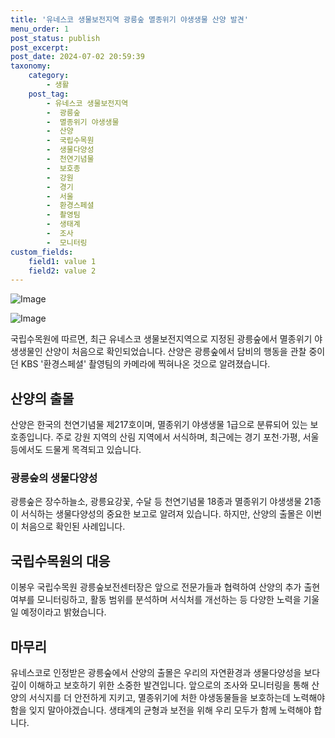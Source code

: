 ```yaml
---
title: '유네스코 생물보전지역 광릉숲 멸종위기 야생생물 산양 발견'
menu_order: 1
post_status: publish
post_excerpt: 
post_date: 2024-07-02 20:59:39
taxonomy:
    category:
        - 생활
    post_tag:
        - 유네스코 생물보전지역
        -  광릉숲
        -  멸종위기 야생생물
        -  산양
        -  국립수목원
        -  생물다양성
        -  천연기념물
        -  보호종
        -  강원
        -  경기
        -  서울
        -  환경스페셜
        -  촬영팀
        -  생태계
        -  조사
        -  모니터링
custom_fields:
    field1: value 1
    field2: value 2
---
```


![Image](https://imgnews.pstatic.net/image/028/2024/07/02/0002696278_001_20240702160633033.jpg?type=w647)

![Image](https://imgnews.pstatic.net/image/028/2024/07/02/0002696278_002_20240702160633072.jpg?type=w647)

국립수목원에 따르면, 최근 유네스코 생물보전지역으로 지정된 광릉숲에서 멸종위기 야생생물인 산양이 처음으로 확인되었습니다. 산양은 광릉숲에서 담비의 행동을 관찰 중이던 KBS '환경스페셜' 촬영팀의 카메라에 찍혀나온 것으로 알려졌습니다.
## 산양의 출몰
산양은 한국의 천연기념물 제217호이며, 멸종위기 야생생물 1급으로 분류되어 있는 보호종입니다. 주로 강원 지역의 산림 지역에서 서식하며, 최근에는 경기 포천·가평, 서울 등에서도 드물게 목격되고 있습니다.
### 광릉숲의 생물다양성
광릉숲은 장수하늘소, 광릉요강꽃, 수달 등 천연기념물 18종과 멸종위기 야생생물 21종이 서식하는 생물다양성의 중요한 보고로 알려져 있습니다. 하지만, 산양의 출몰은 이번이 처음으로 확인된 사례입니다.
## 국립수목원의 대응
이봉우 국립수목원 광릉숲보전센터장은 앞으로 전문가들과 협력하여 산양의 추가 출현 여부를 모니터링하고, 활동 범위를 분석하며 서식처를 개선하는 등 다양한 노력을 기울일 예정이라고 밝혔습니다.
## 마무리
유네스코로 인정받은 광릉숲에서 산양의 출몰은 우리의 자연환경과 생물다양성을 보다 깊이 이해하고 보호하기 위한 소중한 발견입니다. 앞으로의 조사와 모니터링을 통해 산양의 서식지를 더 안전하게 지키고, 멸종위기에 처한 야생동물들을 보호하는데 노력해야 함을 잊지 말아야겠습니다. 생태계의 균형과 보전을 위해 우리 모두가 함께 노력해야 합니다.
